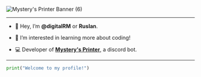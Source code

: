 
![Mystery's Printer Banner (6)](https://user-images.githubusercontent.com/70782025/186399204-af3833c7-0203-4e03-bb0e-aa574a66d2ca.png)


---

  -  👋  Hey, I’m **@digitalRM** or **Ruslan**.
  
  -  👀  I’m interested in learning more about coding!

  -  💻  Developer of [**Mystery's Printer**](https://discord.com/api/oauth2/authorize?client_id=768616796604465172&permissions=2349198400&scope=bot%20applications.commands), a discord bot.

---
```py
print("Welcome to my profile!")
```


<!---
digitalRM/digitalRM is a ✨ special ✨ repository because its `README.md` (this file) appears on your GitHub profile.
You can click the Preview link to take a look at your changes.
--->
